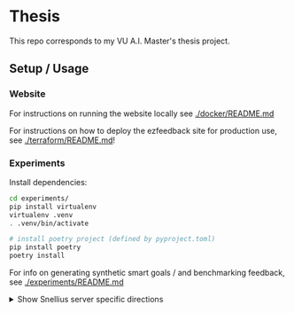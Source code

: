 # Thesis

This repo corresponds to my VU A.I. Master's thesis project.

## Setup / Usage

### Website

For instructions on running the website locally see [./docker/README.md](./docker/README.md)


For instructions on how to deploy the ezfeedback site for production use, see [./terraform/README.md](./terraform/README.md)!

### Experiments
Install dependencies:
````bash
cd experiments/
pip install virtualenv
virtualenv .venv
. .venv/bin/activate

# install poetry project (defined by pyproject.toml)
pip install poetry
poetry install
````

For info on generating synthetic smart goals / and benchmarking feedback, see [./experiments/README.md](./experiments/README.md)


<details>
<summary>Show Snellius server specific directions</summary>
Note for the commands below, if you're not running on a [slurm server](https://slurm.schedmd.com/overview.html) then use `bash` in place of `sbatch`


Disclaimer: the conda environment is now (somewhat) deprecated in favor of poetry...

````bash
# create conda environment
# (if already existing, the environment is updated to be consistent with ./environment.yml)
sbatch jobs/install_env.yml

# now you can activate the conda environment:
source activate thesis
# or if on slurm:
source activate_env.sh

# not currently working:
# launch jupyter notebook server (useful on slurm)
sbatch jobs/launch_jupyter.job
````
</details>

